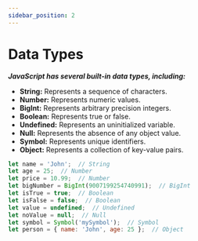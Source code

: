 ```yaml
---
sidebar_position: 2
---
```


# Data Types

***JavaScript has several built-in data types, including:***

- **String:** Represents a sequence of characters.
- **Number:** Represents numeric values.
- **BigInt:** Represents arbitrary precision integers.
- **Boolean:** Represents true or false.
- **Undefined:** Represents an uninitialized variable.
- **Null:** Represents the absence of any object value.
- **Symbol:** Represents unique identifiers.
- **Object:** Represents a collection of key-value pairs.

```js
let name = 'John';  // String
let age = 25;  // Number
let price = 10.99;  // Number
let bigNumber = BigInt(9007199254740991);  // BigInt
let isTrue = true;  // Boolean
let isFalse = false;  // Boolean
let value = undefined;  // Undefined
let noValue = null;  // Null
let symbol = Symbol('mySymbol');  // Symbol
let person = { name: 'John', age: 25 };  // Object
```